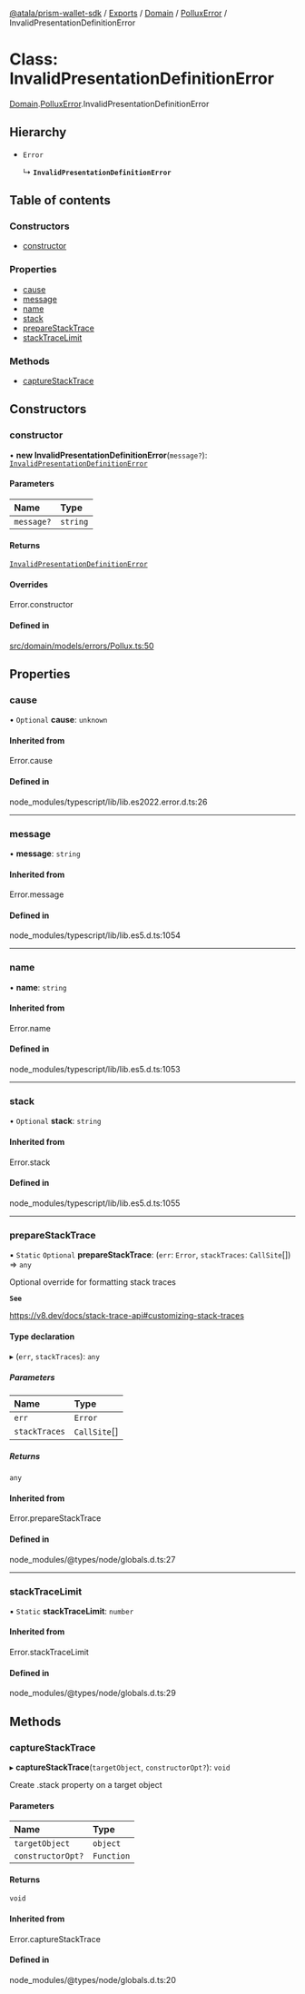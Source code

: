 [@atala/prism-wallet-sdk](../README.md) / [Exports](../modules.md) / [Domain](../modules/Domain.md) / [PolluxError](../modules/Domain.PolluxError.md) / InvalidPresentationDefinitionError

# Class: InvalidPresentationDefinitionError

[Domain](../modules/Domain.md).[PolluxError](../modules/Domain.PolluxError.md).InvalidPresentationDefinitionError

## Hierarchy

- `Error`

  ↳ **`InvalidPresentationDefinitionError`**

## Table of contents

### Constructors

- [constructor](Domain.PolluxError.InvalidPresentationDefinitionError.md#constructor)

### Properties

- [cause](Domain.PolluxError.InvalidPresentationDefinitionError.md#cause)
- [message](Domain.PolluxError.InvalidPresentationDefinitionError.md#message)
- [name](Domain.PolluxError.InvalidPresentationDefinitionError.md#name)
- [stack](Domain.PolluxError.InvalidPresentationDefinitionError.md#stack)
- [prepareStackTrace](Domain.PolluxError.InvalidPresentationDefinitionError.md#preparestacktrace)
- [stackTraceLimit](Domain.PolluxError.InvalidPresentationDefinitionError.md#stacktracelimit)

### Methods

- [captureStackTrace](Domain.PolluxError.InvalidPresentationDefinitionError.md#capturestacktrace)

## Constructors

### constructor

• **new InvalidPresentationDefinitionError**(`message?`): [`InvalidPresentationDefinitionError`](Domain.PolluxError.InvalidPresentationDefinitionError.md)

#### Parameters

| Name | Type |
| :------ | :------ |
| `message?` | `string` |

#### Returns

[`InvalidPresentationDefinitionError`](Domain.PolluxError.InvalidPresentationDefinitionError.md)

#### Overrides

Error.constructor

#### Defined in

[src/domain/models/errors/Pollux.ts:50](https://github.com/hyperledger/identus-edge-agent-sdk-ts/blob/c632f0efed4b3d905476bd3d4312ebd50a8d0a12/src/domain/models/errors/Pollux.ts#L50)

## Properties

### cause

• `Optional` **cause**: `unknown`

#### Inherited from

Error.cause

#### Defined in

node_modules/typescript/lib/lib.es2022.error.d.ts:26

___

### message

• **message**: `string`

#### Inherited from

Error.message

#### Defined in

node_modules/typescript/lib/lib.es5.d.ts:1054

___

### name

• **name**: `string`

#### Inherited from

Error.name

#### Defined in

node_modules/typescript/lib/lib.es5.d.ts:1053

___

### stack

• `Optional` **stack**: `string`

#### Inherited from

Error.stack

#### Defined in

node_modules/typescript/lib/lib.es5.d.ts:1055

___

### prepareStackTrace

▪ `Static` `Optional` **prepareStackTrace**: (`err`: `Error`, `stackTraces`: `CallSite`[]) => `any`

Optional override for formatting stack traces

**`See`**

https://v8.dev/docs/stack-trace-api#customizing-stack-traces

#### Type declaration

▸ (`err`, `stackTraces`): `any`

##### Parameters

| Name | Type |
| :------ | :------ |
| `err` | `Error` |
| `stackTraces` | `CallSite`[] |

##### Returns

`any`

#### Inherited from

Error.prepareStackTrace

#### Defined in

node_modules/@types/node/globals.d.ts:27

___

### stackTraceLimit

▪ `Static` **stackTraceLimit**: `number`

#### Inherited from

Error.stackTraceLimit

#### Defined in

node_modules/@types/node/globals.d.ts:29

## Methods

### captureStackTrace

▸ **captureStackTrace**(`targetObject`, `constructorOpt?`): `void`

Create .stack property on a target object

#### Parameters

| Name | Type |
| :------ | :------ |
| `targetObject` | `object` |
| `constructorOpt?` | `Function` |

#### Returns

`void`

#### Inherited from

Error.captureStackTrace

#### Defined in

node_modules/@types/node/globals.d.ts:20
